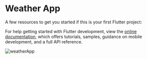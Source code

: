 # Weather App


A few resources to get you started if this is your first Flutter project:



For help getting started with Flutter development, view the
[online documentation](https://docs.flutter.dev/), which offers tutorials,
samples, guidance on mobile development, and a full API reference.


![weatherApp](https://github.com/Liander2/WeatherApp2/assets/150666994/0523d981-83fa-48a1-bf2e-6ef903c03e30)
